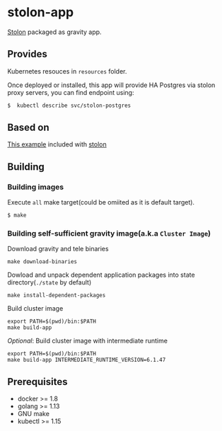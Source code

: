 # stolon-app

[Stolon](https://github.com/sorintlab/stolon) packaged as gravity app.

## Provides

Kubernetes resouces in `resources` folder.

Once deployed or installed, this app will provide HA Postgres via stolon proxy servers, you can find endpoint using:

 ```sh
$  kubectl describe svc/stolon-postgres
 ```

## Based on

[This example](https://github.com/sorintlab/stolon/tree/master/examples/kubernetes) included with [stolon](https://github.com/sorintlab/stolon)


## Building
### Building images
Execute `all` make target(could be omiited as it is default target).
```sh
$ make
```

### Building self-sufficient gravity image(a.k.a `Cluster Image`)
Download gravity and tele binaries
```
make download-binaries
```

Dowload and unpack dependent application packages into state directory(`./state` by default)
```
make install-dependent-packages
```

Build cluster image
```
export PATH=$(pwd)/bin:$PATH
make build-app
```

*Optional*: Build cluster image with intermediate runtime
```
export PATH=$(pwd)/bin:$PATH
make build-app INTERMEDIATE_RUNTIME_VERSION=6.1.47
```

## Prerequisites

* docker >=  1.8
* golang >= 1.13
* GNU make
* kubectl >= 1.15
